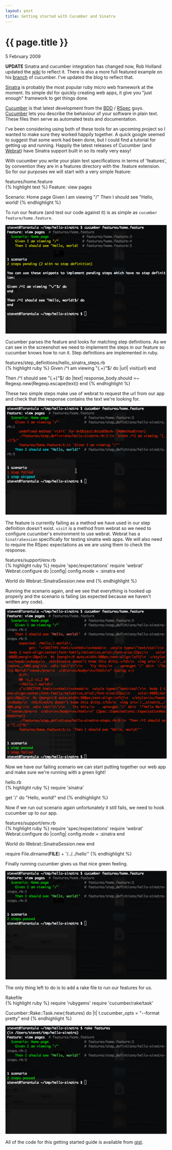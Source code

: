 ```yaml
---
layout: post
title: Getting started with Cucumber and Sinatra
---
```

{{ page.title }}
================

<p class="date">5 February 2009</p>

**UPDATE** Sinatra and cucumber integration has changed now, Rob Holland updated the [wiki](http://wiki.github.com/aslakhellesoy/cucumber/sinatra) to reflect it. There is also a more full featured example on his [branch](http://github.com/robholland/cucumber/commit/0e12d8100ca8541af014abe6a480c53a90b6aebd) of cucumber. I've updated the blog to reflect that.

[Sinatra](http://sinatra.github.com) is probably the most popular ruby micro web framework at the moment. Its simple dsl for quickly creating web apps, it give you "just enough" framework to get things done.

[Cucumber](http://cukes.info) is that latest development from the [BDD](http://dannorth.net/introducing-bdd) / [RSpec](http://rspec.info) guys. [Cucumber](http://cukes.info) lets you describe the behaviour of your software in plain text. These files then serve as automated tests and documentation.

I've been considering using both of these tools for an upcoming project so I wanted to make sure they worked happily together. A quick google seemed to suggest that some work had been done, but I could find a tutorial for getting up and running. Happily the latest releases of Cucumber (and [Webrat](http://github.com/brynary/webrat/tree/master)) have Sinatra support built in so its really very easy!

With cucumber you write your plain text specifications in terms of 'features', by convention they are in a features directory with the .feature extension. So for our purposes we will start with a very simple feature:

<div class="file">
  <div class="name">features/home.feature</div>
  <div class="text">
{% highlight text %}
Feature: view pages

  Scenario: Home page
    Given I am viewing "/"
    Then I should see "Hello, world!
{% endhighlight %}
  </div>
</div>

To run our feature (and test our code against it) is as simple as <code>cucumber feature/home.feature</code>.

![cucumber pending steps](/images/cucumber1.png)

Cucumber parses the feature and looks for matching step definitions. As we can see in the screenshot we need to implement the steps in our feature so cucumber knows how to run it. Step definitions are implemented in ruby.

 <div class="file">
  <div class="name">features/step_definitions/hello_sinatra_steps.rb</div>
  <div class="text">
{% highlight ruby %}
Given /^I am viewing "(.+)"$/ do |url|
  visit(url)
end
 
Then /^I should see "(.+)"$/ do |text|
  response_body.should =~ Regexp.new(Regexp.escape(text))
end
{% endhighlight %}
  </div>
</div>

These two simple steps make use of webrat to request the url from our app and check that the response contains the text we're looking for.

![cucumber failing without webrat](/images/cucumber2.png)

The feature is currently failing as a method we have used in our step definition doesn't exist. <code>visit</code> is a method from webrat so we need to configure cucumber's environment to use webrat. Webrat has a <code>SinatraSession</code> specifically for testing sinatra web apps. We will also need to require the RSpec expectations as we are using them to check the response.

<div class="file">
  <div class="name">features/support/env.rb</div>
  <div class="text">
{% highlight ruby %}
require 'spec/expectations'
require 'webrat'
Webrat.configure do |config|
  config.mode = :sinatra
end

World do
  Webrat::SinatraSession.new
end
{% endhighlight %}
  </div>
</div>

Running the scenario again, and we see that everything is hooked up properly and the scenario is failing (as expected because we haven't written any code).

![cucumber failing no code](/images/cucumber3.png)

Now we have our failing scenario we can start putting together our web app and make sure we're running with a green light!

<div class="file">
  <div class="name">hello.rb</div>
  <div class="text">
{% highlight ruby %}
require 'sinatra'
 
get '/' do
  "Hello, world!"
end
{% endhighlight %}
  </div>
</div>

Now if we run out scenario again unfortunately it still fails, we need to hook cucumber up to our app.

<div class="file">
  <div class="name">features/support/env.rb</div>
  <div class="text">
{% highlight ruby %}
require 'spec/expectations'
require 'webrat'
Webrat.configure do |config|
  config.mode = :sinatra
end

World do
  Webrat::SinatraSession.new
end

require File.dirname(__FILE__) + '/../../hello''
{% endhighlight %}
  </div>
</div>

Finally running cucumber gives us that nice green feeling.

![green cucumber](/images/cucumber4.png)

The only thing left to do is to add a rake file to run our features for us.

<div class="file">
  <div class="name">Rakefile</div>
  <div class="text">
{% highlight ruby %}
require 'rubygems'
require 'cucumber/rake/task'
 
Cucumber::Rake::Task.new(:features) do |t|
  t.cucumber_opts = "--format pretty"
end
{% endhighlight %}
  </div>
</div>

![rake features](/images/cucumber5.png)

All of the code for this getting started guide is available from [gist](http://gist.github.com/58647).

